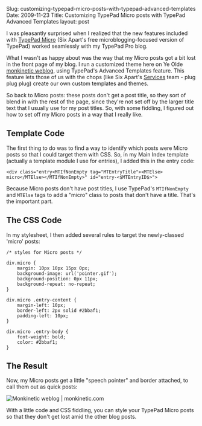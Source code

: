 Slug: customizing-typepad-micro-posts-with-typepad-advanced-templates
Date: 2009-11-23
Title: Customizing TypePad Micro posts with TypePad Advanced Templates
layout: post

I was pleasantly surprised when I realized that the new features included with [TypePad Micro](http://everything.typepad.com/blog/2009/11/typepad-micro-blogging-announcement.html) (Six Apart's free microblogging-focused version of TypePad) worked seamlessly with my TypePad Pro blog.

What I wasn't as happy about was the way that my Micro posts got a bit lost in the front page of my blog. I run a customized theme here on Ye Olde [monkinetic weblog](http://www.monkinetic.com), using TypePad's Advanced Templates feature. This feature lets those of us with the chops (like Six Apart's [Services](http://sixapart.com/services) team - plug plug plug) create our own custom templates and themes.

So back to Micro posts: these posts don't get a post title, so they sort of blend in with the rest of the page, since they're not set off by the larger title text that I usually use for my post titles. So, with some fiddling, I figured out how to set off my Micro posts in a  way that I really like.

## Template Code

The first thing to do was to find a way to identify which posts were Micro posts so that I could target them with CSS. So, in my Main Index template (actually a template module I use for entries), I added this in the entry code:

    <div class="entry<MTIfNonEmpty tag="MTEntryTitle"><MTElse>
    micro</MTElse></MTIfNonEmpty>" id="entry-<$MTEntryID$>">

Because Micro posts don't have post titles, I use TypePad's `MTIfNonEmpty` and `MTElse` tags to add a "micro" class to posts that don't have a title. That's the important part.

## The CSS Code

In my stylesheet, I then added several rules to target the newly-classed 'micro' posts:

    /* styles for Micro posts */

    div.micro {
        margin: 10px 10px 15px 0px;
        background-image: url('pointer.gif');
        background-position: 0px 11px;
        background-repeat: no-repeat;
    }

    div.micro .entry-content {
        margin-left: 10px;
        border-left: 2px solid #2bbaf1;
        padding-left: 10px;
    }

    div.micro .entry-body {
        font-weight: bold;
        color: #2bbaf1;
    }

## The Result

Now, my Micro posts get a little "speech pointer" and border attached, to call them out as quick posts:

<img class="asset  asset-image at-xid-6a010534988cd3970b0120a6c8aca2970b" alt="Monkinetic weblog | monkinetic.com" title="Monkinetic weblog | monkinetic.com" src="http://steveivy.typepad.com/.a/6a010534988cd3970b0120a6c8aca2970b-800wi" border="0"  />

With a little code and CSS fiddling, you can style your TypePad Micro posts so that they don't get lost amid the other blog posts.
